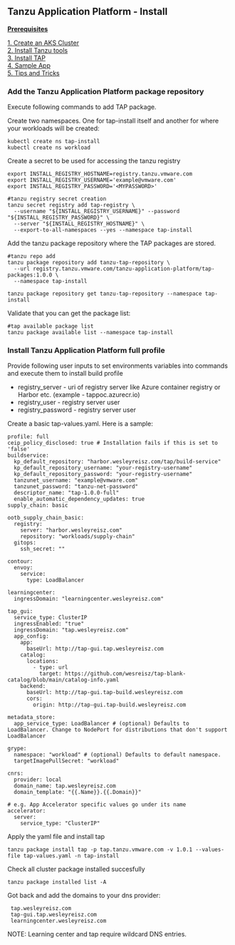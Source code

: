 ## Tanzu Application Platform - Install

**[Prerequisites](prereqs.md)**

[1. Create an AKS Cluster](azure-setup.md)<br>
[2. Install Tanzu tools](tanzu-tools-setup.md)<br>
[3. Install TAP](tap-install.md)<br>
[4. Sample App](sample-app.md)<br>
[5. Tips and Tricks](tap-tips-and-tricks-install.md)<br>

### Add the Tanzu Application Platform package repository

Execute following commands to add TAP package. 

Create two namespaces. One for tap-install itself and another for where your workloads will be created:
```
kubectl create ns tap-install
kubectl create ns workload
```

Create a secret to be used for accessing the tanzu registry
```
export INSTALL_REGISTRY_HOSTNAME=registry.tanzu.vmware.com
export INSTALL_REGISTRY_USERNAME='example@vmware.com'
export INSTALL_REGISTRY_PASSWORD='<MYPASSWORD>'

#tanzu registry secret creation
tanzu secret registry add tap-registry \
  --username "${INSTALL_REGISTRY_USERNAME}" --password "${INSTALL_REGISTRY_PASSWORD}" \
  --server "${INSTALL_REGISTRY_HOSTNAME}" \
  --export-to-all-namespaces --yes --namespace tap-install
```  

Add the tanzu package repository where the TAP packages are stored.
```
#tanzu repo add
tanzu package repository add tanzu-tap-repository \
  --url registry.tanzu.vmware.com/tanzu-application-platform/tap-packages:1.0.0 \
  --namespace tap-install

tanzu package repository get tanzu-tap-repository --namespace tap-install
```

Validate that you can get the package list:
```
#tap available package list
tanzu package available list --namespace tap-install
```

### Install Tanzu Application Platform full profile

Provide following user inputs to set environments variables into commands and execute them to install build profile

* registry_server - uri of registry server like Azure container registry or Harbor etc. (example - tappoc.azurecr.io)
* registry_user - registry server user
* registry_password - registry server user

Create a basic tap-values.yaml. Here is a sample:
```
profile: full
ceip_policy_disclosed: true # Installation fails if this is set to 'false'
buildservice:
  kp_default_repository: "harbor.wesleyreisz.com/tap/build-service"
  kp_default_repository_username: "your-registry-username"
  kp_default_repository_password: "your-registry-username"
  tanzunet_username: "example@vmware.com"
  tanzunet_password: "tanzu-net-password"
  descriptor_name: "tap-1.0.0-full"
  enable_automatic_dependency_updates: true
supply_chain: basic

ootb_supply_chain_basic:
  registry:
    server: "harbor.wesleyreisz.com"
    repository: "workloads/supply-chain"
  gitops:
    ssh_secret: ""

contour:
  envoy:
    service:
      type: LoadBalancer

learningcenter:
  ingressDomain: "learningcenter.wesleyreisz.com"

tap_gui:
  service_type: ClusterIP
  ingressEnabled: "true"
  ingressDomain: "tap.wesleyreisz.com"
  app_config:
    app:
      baseUrl: http://tap-gui.tap.wesleyreisz.com
    catalog:
      locations:
        - type: url
          target: https://github.com/wesreisz/tap-blank-catalog/blob/main/catalog-info.yaml
    backend:
      baseUrl: http://tap-gui.tap-build.wesleyreisz.com
      cors:
        origin: http://tap-gui.tap-build.wesleyreisz.com

metadata_store:
  app_service_type: LoadBalancer # (optional) Defaults to LoadBalancer. Change to NodePort for distributions that don't support LoadBalancer

grype:
  namespace: "workload" # (optional) Defaults to default namespace.
  targetImagePullSecret: "workload"

cnrs:
  provider: local
  domain_name: tap.wesleyreisz.com 
  domain_template: "{{.Name}}.{{.Domain}}"

# e.g. App Accelerator specific values go under its name
accelerator:
  server:
    service_type: "ClusterIP"
```

Apply the yaml file and install tap
```
tanzu package install tap -p tap.tanzu.vmware.com -v 1.0.1 --values-file tap-values.yaml -n tap-install
```

Check all cluster package installed succesfully
```
tanzu package installed list -A
```


Got back and add the domains to your dns provider:
```
 tap.wesleyreisz.com
 tap-gui.tap.wesleyreisz.com
 learningcenter.wesleyreisz.com
```

NOTE: Learning center and tap require wildcard DNS entries.


